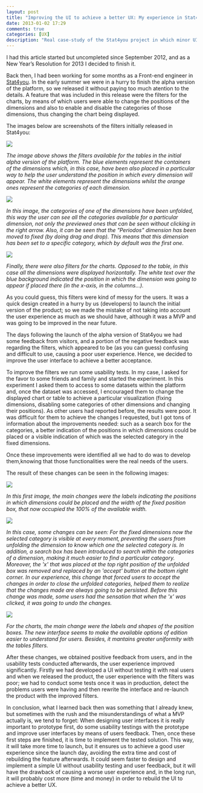 ```yaml
---
layout: post
title: "Improving the UI to achieve a better UX: My experience in Stat4you"
date: 2013-01-02 17:29
comments: true
categories: [UX]
description: "Real case-study of the Stat4you project in which minor UI changes achieved major improvements in User Experience (UX) according to users feedback" 
---
```

<p>I had this article started but uncompleted since September 2012, and as a New Year’s Resolution for 2013 I decided to finish it.</p>

<p>Back then, I had been working for some months as a Front-end engineer in <a href="http://www.stat4you.com">Stat4you</a>. In the early summer we were in a hurry to finish the alpha version of the platform, so we released it without paying too much atention to the details. A feature that was included in this release were the filters for the charts, by means of which users were able to change the positions of the dimensions and also to enable and disable the categories of those dimensions, thus changing the chart being displayed.</p>

<p>The images below are screenshots of the filters initially released in Stat4you:</p>

<img src="/images/s4y_table_filter.png" />

<p><em>The image above shows the filters available for the tables in the initial alpha version of the platform. The blue elements represent the containers of the dimensions which, in this case, have been also placed in a particular way to help the user understand the position in which every dimension will appear. The white elements represent the dimensions whilst the orange ones represent the categories of each dimension.</em></p>

<!-- More -->

<img src="/images/s4y_table_filter2.png" />

<p><em>In this image, the categories of one of the dimensions have been unfolded, this way the user can see all the categories available for a particular dimension, not only the previewed ones that can be seen without clicking in the right arrow. Also, it can be seen that the "Periodos" dimension has been moved to fixed (by doing drag and drop). This means that this dimension has been set to a specific category, which by default was the first one.</em></p>

<img src="/images/s4y_barAndLine_filter.png" />

<p><em>Finally, there were also filters for the charts. Opposed to the table, in this case all the dimensions were displayed horizontally. The white text over the blue background indicated the position in which the dimension was going to appear if placed there (in the x-axis, in the columns...).</em></p>

<p>As you could guess, this filters were kind of messy for the users. It was a quick design created in a hurry by us (developers) to launch the initial version of the product; so we made the mistake of not taking into account the user experience as much as we should have, although it was a MVP and was going to be improved in the near future.</p>

<p>The days following the launch of the alpha version of Stat4you we had some feedback from visitors, and a portion of the negative feedback was regarding the filters, which appeared to be (as you can guess) confusing and difficult to use, causing a poor user experience. Hence, we decided to improve the user interface to achieve a better acceptance.</p>

<p>To improve the filters we run some usability tests. In my case, I asked for the favor to some friends and family and started the experiment. In this experiment I asked them to access to some datasets within the platform and, once the dataset was accessed, I encouraged them to change the displayed chart or table to achieve a particular visualization (fixing dimensions, disabling some categories of other dimensions and changing their positions). As other users had reported before, the results were poor. It was difficult for them to achieve the changes I requested, but I got tons of information about the improvements needed: such as a search box for the categories, a better indication of the positions in which dimensions could be placed or a visible indication of which was the selected category in the fixed dimensions.</p>

<p>Once these improvements were identified all we had to do was to develop them,knowing that those functionalities were the real needs of the users.</p>

<p>The result of these changes can be seen in the following images:</p>

<img src="/images/s4y_table_filter_new.png" />

<p><em>In this first image, the main changes were the labels indicating the positions in which dimensions could be placed and the width of the fixed position box, that now occupied the 100% of the available width.</em></p>

<img src="/images/s4y_table_filters2_new.png" />

<p><em>In this case, some changes can be seen: For the fixed dimensions now the selected category is visible at every moment, preventing the users from unfolding the dimension to know which one the selected category is. In addition, a search box has been introduced to search within the categories of a dimension, making it much easier to find a particular category. Moreover, the 'x' that was placed at the top right position of the unfolded box was removed and replaced by an 'accept' button at the bottom right corner. In our experience, this change that forced users to accept the changes in order to close the unfolded categories, helped them to realize that the changes made are always going to be persisted. Before this change was made, some users had the sensation that when the 'x' was clicked, it was going to undo the changes.</em></p>

<img src="/images/s4y_barAndLine_filters_new.png" />

<p><em>For the charts, the main change were the labels and shapes of the position boxes. The new interface seems to make the available options of edition easier to understand for users. Besides, it mantains greater uniformity with the tables filters.</em></p>

<p>After these changes, we obtained positive feedback from users, and in the usability tests conducted afterwards, the user experience improved significantly. Firstly we had developed a UI without testing it with real users and when we released the product, the user experience with the filters was poor; we had to conduct some tests once it was in production, detect the problems users were having and then rewrite the interface and re-launch the product with the improved filters.</p>

<p>In conclusion, what I learned back then was something that I already knew, but sometimes with the rush and the misunderstandings of what a MVP actually is, we tend to forget: When designing user interfaces it is really important to prototype first, do some usability testings with the prototype and improve user interfaces by means of users feedback. Then, once these first steps are finished, it is time to implement the tested solution. This way, it will take more time to launch, but it ensures us to achieve a good user experience since the launch day, avoiding the extra time and cost of rebuilding the feature afterwards. It could seem faster to design and implement a simple UI without usability testing and user feedback, but it will have the drawback of causing a worse user experience and, in the long run, it will probably cost more (time and money) in order to rebuild the UI to achieve a better UX.</p>
